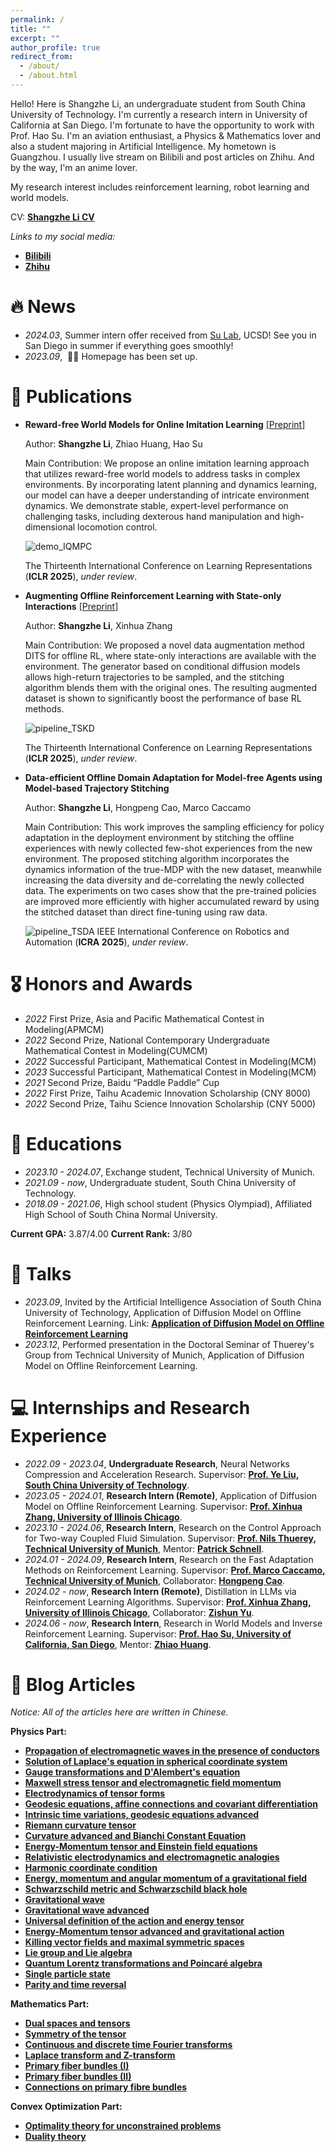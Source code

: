 ```yaml
---
permalink: /
title: ""
excerpt: ""
author_profile: true
redirect_from: 
  - /about/
  - /about.html
---
```

Hello! Here is Shangzhe Li, an undergraduate student from South China University of Technology. I'm currently a research intern in University of California at San Diego. I'm fortunate to have the opportunity to work with Prof. Hao Su. I'm an aviation enthusiast, a Physics & Mathematics lover and also a student majoring in Artificial Intelligence. My hometown is Guangzhou. I usually live stream on Bilibili and post articles on Zhihu. And by the way, I'm an anime lover.

My research interest includes reinforcement learning, robot learning and world models.

CV: [**Shangzhe Li CV**](/shangzhe_CV_newest.pdf)

*Links to my social media:*
- [**Bilibili**](https://space.bilibili.com/183461839)
- [**Zhihu**](https://www.zhihu.com/people/dva13304)

# 🔥 News
- *2024.03*, Summer intern offer received from [Su Lab](https://cseweb.ucsd.edu/~haosu/), UCSD! See you in San Diego in summer if everything goes smoothly!
- *2023.09*, &nbsp;🎉🎉 Homepage has been set up.

# 📝 Publications
- **Reward-free World Models for Online Imitation Learning** [[Preprint]](https://arxiv.org/abs/2410.14081)

  Author: **Shangzhe Li**, Zhiao Huang, Hao Su

  Main Contribution: We propose an online imitation learning approach that utilizes reward-free world models to address tasks in complex environments. By incorporating latent planning and dynamics learning, our model can have a deeper understanding of intricate environment dynamics. We demonstrate stable, expert-level performance on challenging tasks, including dexterous hand manipulation and high-dimensional locomotion control.

  ![demo_IQMPC](/images/combined_vertical_video.gif)

  The Thirteenth International Conference on Learning Representations (**ICLR 2025**), *under review*.
- **Augmenting Offline Reinforcement Learning with State-only Interactions** [[Preprint]](https://arxiv.org/abs/2402.00807)

  Author: **Shangzhe Li**, Xinhua Zhang
  
  Main Contribution: We proposed a novel data augmentation method DITS for offline RL,
where state-only interactions are available with the environment.
The generator based on conditional diffusion models allows high-return trajectories to be sampled,
and the stitching algorithm blends them with the original ones.
The resulting augmented dataset is shown to significantly boost the performance of base RL methods.
  
  ![pipeline_TSKD](/images/Bridge_1.png)

  The Thirteenth International Conference on Learning Representations (**ICLR 2025**), *under review*.
- **Data-efficient Offline Domain Adaptation for Model-free Agents using Model-based Trajectory Stitching**

  Author: **Shangzhe Li**, Hongpeng Cao, Marco Caccamo
  
  Main Contribution: This work improves the sampling efficiency for policy adaptation in the deployment environment by stitching the offline experiences with newly collected few-shot experiences from the new environment. The proposed stitching algorithm incorporates the dynamics information of the true-MDP with the new dataset, meanwhile increasing the data diversity and de-correlating the newly collected data. The experiments on two cases show that the pre-trained policies are improved more efficiently with higher accumulated reward by using the stitched dataset than direct fine-tuning using raw data.
  
  ![pipeline_TSDA](/images/pipeline_TSDA.png)
  IEEE International Conference on Robotics and Automation (**ICRA 2025**), *under review*.

# 🎖 Honors and Awards
- *2022* First Prize, Asia and Pacific Mathematical Contest in Modeling(APMCM) 
- *2022* Second Prize, National Contemporary Undergraduate Mathematical Contest in Modeling(CUMCM)
- *2022* Successful Participant, Mathematical Contest in Modeling(MCM)
- *2023* Successful Participant, Mathematical Contest in Modeling(MCM)
- *2021* Second Prize, Baidu “Paddle Paddle” Cup
- *2022* First Prize, Taihu Academic Innovation Scholarship (CNY 8000)
- *2022* Second Prize, Taihu Science Innovation Scholarship (CNY 5000)

# 📖 Educations
- *2023.10 - 2024.07*, Exchange student, Technical University of Munich.
- *2021.09 - now*, Undergraduate student, South China University of Technology.
- *2018.09 - 2021.06*, High school student (Physics Olympiad), Affiliated High School of South China Normal University.

**Current GPA:** 3.87/4.00  **Current Rank:** 3/80

# 💬 Talks
- *2023.09*, Invited by the Artificial Intelligence Association of South China University of Technology, Application of Diffusion Model on Offline Reinforcement Learning.
  Link: [**Application of Diffusion Model on Offline Reinforcement Learning**](https://www.bilibili.com/video/BV1C8411v7QD/)
- *2023.12*, Performed presentation in the Doctoral Seminar of Thuerey's Group from Technical University of Munich, Application of Diffusion Model on Offline Reinforcement Learning.

# 💻 Internships and Research Experience
- *2022.09 - 2023.04*, **Undergraduate Research**, Neural Networks Compression and Acceleration Research. Supervisor: [**Prof. Ye Liu, South China University of Technology**](https://www2.scut.edu.cn/ft/2021/1102/c29779a449612/page.htm).
- *2023.05 - 2024.01*, **Research Intern (Remote)**, Application of Diffusion Model on Offline Reinforcement Learning. Supervisor: [**Prof. Xinhua Zhang, University of Illinois Chicago**](https://www.cs.uic.edu/~zhangx/).
- *2023.10 - 2024.06*, **Research Intern**, Research on the Control Approach for Two-way Coupled Fluid Simulation. Supervisor: [**Prof. Nils Thuerey, Technical University of Munich**](https://ge.in.tum.de/about/n-thuerey/), Mentor: [**Patrick Schnell**](https://ge.in.tum.de/about/patrick-schnell/).
- *2024.01 - 2024.09*, **Research Intern**, Research on the Fast Adaptation Methods on Reinforcement Learning. Supervisor: [**Prof. Marco Caccamo, Technical University of Munich**](https://rtsl.cps.mw.tum.de/personal_page/mcaccamo/), Collaborator: [**Hongpeng Cao**](https://rtsl.cps.mw.tum.de/view_member?id=15).
- *2024.02 - now*, **Research Intern (Remote)**, Distillation in LLMs via Reinforcement Learning Algorithms. Supervisor: [**Prof. Xinhua Zhang, University of Illinois Chicago**](https://www.cs.uic.edu/~zhangx/), Collaborator: [**Zishun Yu**](https://zishun.me/).
- *2024.06 - now*, **Research Intern**, Research in World Models and Inverse Reinforcement Learning. Supervisor: [**Prof. Hao Su, University of California, San Diego**](https://cseweb.ucsd.edu/~haosu/), Mentor: [**Zhiao Huang**](https://sites.google.com/view/zhiao-huang).

# 📝 Blog Articles
*Notice: All of the articles here are written in Chinese.* 

**Physics Part:**
- [**Propagation of electromagnetic waves in the presence of conductors**](https://zhuanlan.zhihu.com/p/487555515)
- [**Solution of Laplace's equation in spherical coordinate system**](https://zhuanlan.zhihu.com/p/492694563)
- [**Gauge transformations and D'Alembert's equation**](https://zhuanlan.zhihu.com/p/504982231)
- [**Maxwell stress tensor and electromagnetic field momentum**](https://zhuanlan.zhihu.com/p/523698037)
- [**Electrodynamics of tensor forms**](https://zhuanlan.zhihu.com/p/538907023)
- [**Geodesic equations, affine connections and covariant differentiation**](https://zhuanlan.zhihu.com/p/599077467)
- [**Intrinsic time variations, geodesic equations advanced**](https://zhuanlan.zhihu.com/p/599930752)
- [**Riemann curvature tensor**](https://zhuanlan.zhihu.com/p/600891458)
- [**Curvature advanced and Bianchi Constant Equation**](https://zhuanlan.zhihu.com/p/601088640)
- [**Energy-Momentum tensor and Einstein field equations**](https://zhuanlan.zhihu.com/p/601255696)
- [**Relativistic electrodynamics and electromagnetic analogies**](https://zhuanlan.zhihu.com/p/602635631)
- [**Harmonic coordinate condition**](https://zhuanlan.zhihu.com/p/604933950)
- [**Energy, momentum and angular momentum of a gravitational field**](https://zhuanlan.zhihu.com/p/611102483)
- [**Schwarzschild metric and Schwarzschild black hole**](https://zhuanlan.zhihu.com/p/612420413)
- [**Gravitational wave**](https://zhuanlan.zhihu.com/p/614730295)
- [**Gravitational wave advanced**](https://zhuanlan.zhihu.com/p/615282349)
- [**Universal definition of the action and energy tensor**](https://zhuanlan.zhihu.com/p/619484924)
- [**Energy-Momentum tensor advanced and gravitational action**](https://zhuanlan.zhihu.com/p/621155312)
- [**Killing vector fields and maximal symmetric spaces**](https://zhuanlan.zhihu.com/p/624578802)
- [**Lie group and Lie algebra**](https://zhuanlan.zhihu.com/p/644154704)
- [**Quantum Lorentz transformations and Poincaré algebra**](https://zhuanlan.zhihu.com/p/645056327)
- [**Single particle state**](https://zhuanlan.zhihu.com/p/645264336)
- [**Parity and time reversal**](https://zhuanlan.zhihu.com/p/692194960)

**Mathematics Part:**
- [**Dual spaces and tensors**](https://zhuanlan.zhihu.com/p/540551745)
- [**Symmetry of the tensor**](https://zhuanlan.zhihu.com/p/543078969)
- [**Continuous and discrete time Fourier transforms**](https://zhuanlan.zhihu.com/p/606937411)
- [**Laplace transform and Z-transform**](https://zhuanlan.zhihu.com/p/611844650)
- [**Primary fiber bundles (I)**](https://zhuanlan.zhihu.com/p/644632269)
- [**Primary fiber bundles (II)**](https://zhuanlan.zhihu.com/p/656135139)
- [**Connections on primary fibre bundles**](https://zhuanlan.zhihu.com/p/676335305)

**Convex Optimization Part:**
- [**Optimality theory for unconstrained problems**](https://zhuanlan.zhihu.com/p/612089283)
- [**Duality theory**](https://zhuanlan.zhihu.com/p/615771472)
